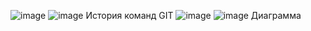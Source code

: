 ![image](https://github.com/Gabryelf/MyControlWork/assets/145398532/98863281-48ee-4ffc-9961-f95499ca55db)
![image](https://github.com/Gabryelf/MyControlWork/assets/145398532/53115676-a004-465e-b7e6-1a2b298b32e2)
История команд GIT
![image](https://github.com/Gabryelf/MyControlWork/assets/145398532/c1b30ae4-0c9e-4fe7-8277-764ca3c57a39)
![image](https://github.com/Gabryelf/MyControlWork/assets/145398532/39a908df-b571-4aec-a7d4-0f4fdb9c769c)
Диаграмма 

